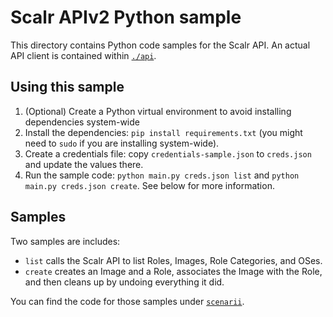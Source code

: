 Scalr APIv2 Python sample
=========================

This directory contains Python code samples for the Scalr API. An actual API client is contained within [`./api`](./api).

Using this sample
-----------------

  1. (Optional) Create a Python virtual environment to avoid installing dependencies system-wide
  2. Install the dependencies: `pip install requirements.txt` (you might need to `sudo` if you are installing system-wide).
  3. Create a credentials file: copy `credentials-sample.json` to `creds.json` and update the values there.
  4. Run the sample code: `python main.py creds.json list` and `python main.py creds.json create`. See below for more information.
 
 
Samples
-------

Two samples are includes:

  + `list` calls the Scalr API to list Roles, Images, Role Categories, and OSes.
  + `create` creates an Image and a Role, associates the Image with the Role, and then cleans up by undoing everything
    it did.
    
You can find the code for those samples under [`scenarii`](./scenarii).

